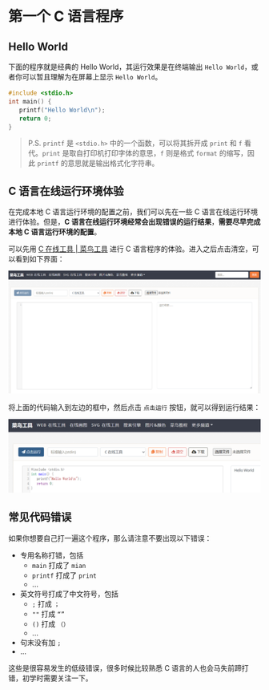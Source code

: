 # 第一个 C 语言程序

## Hello World

下面的程序就是经典的 Hello World，其运行效果是在终端输出 `Hello World`，或者你可以暂且理解为在屏幕上显示 `Hello World`。
``` C
#include <stdio.h>
int main() {
   printf("Hello World\n");
   return 0;
}
```

> P.S. `printf` 是 `<stdio.h>` 中的一个函数，可以将其拆开成 `print` 和 `f` 看代。`print` 是取自打印机打印字体的意思，`f` 则是格式 `format` 的缩写，因此 `printf` 的意思就是输出格式化字符串。

## C 语言在线运行环境体验

在完成本地 C 语言运行环境的配置之前，我们可以先在一些 C 语言在线运行环境进行体验。但是，**C 语言在线运行环境经常会出现错误的运行结果**，**需要尽早完成本地 C 语言运行环境的配置**。

可以先用 [C 在线工具 | 菜鸟工具](https://c.runoob.com/compile/11/) 进行 C 语言程序的体验。进入之后点击清空，可以看到如下界面：

![image-20230903153802588](graph/image-20230903153802588.png)

将上面的代码输入到左边的框中，然后点击 `点击运行` 按钮，就可以得到运行结果：

![image-20230903154045780](graph/image-20230903154045780.png)

## 常见代码错误

如果你想要自己打一遍这个程序，那么请注意不要出现以下错误：

- 专用名称打错，包括
    - `main` 打成了 `mian`
    - `printf` 打成了 `print`
    - ...
- 英文符号打成了中文符号，包括
    - `;` 打成 `；`
    - `""` 打成 `“”`
    - `()` 打成 `（）`
    - ...
- 句末没有加 `;`
- ...

这些是很容易发生的低级错误，很多时候比较熟悉 C 语言的人也会马失前蹄打错，初学时需要关注一下。